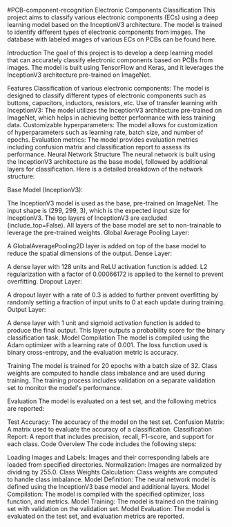 #PCB-component-recognition
Electronic Components Classification
This project aims to classify various electronic components (ECs) using a deep learning model based on the InceptionV3 architecture. The model is trained to identify different types of electronic components from images. The database with labeled images of various ECs on PCBs can be found here.

Introduction
The goal of this project is to develop a deep learning model that can accurately classify electronic components based on PCBs from images. The model is built using TensorFlow and Keras, and it leverages the InceptionV3 architecture pre-trained on ImageNet.

Features
Classification of various electronic components: The model is designed to classify different types of electronic components such as buttons, capacitors, inductors, resistors, etc.
Use of transfer learning with InceptionV3: The model utilizes the InceptionV3 architecture pre-trained on ImageNet, which helps in achieving better performance with less training data.
Customizable hyperparameters: The model allows for customization of hyperparameters such as learning rate, batch size, and number of epochs.
Evaluation metrics: The model provides evaluation metrics including confusion matrix and classification report to assess its performance.
Neural Network Structure
The neural network is built using the InceptionV3 architecture as the base model, followed by additional layers for classification. Here is a detailed breakdown of the network structure:

Base Model (InceptionV3):

The InceptionV3 model is used as the base, pre-trained on ImageNet.
The input shape is (299, 299, 3), which is the expected input size for InceptionV3.
The top layers of InceptionV3 are excluded (include_top=False).
All layers of the base model are set to non-trainable to leverage the pre-trained weights.
Global Average Pooling Layer:

A GlobalAveragePooling2D layer is added on top of the base model to reduce the spatial dimensions of the output.
Dense Layer:

A dense layer with 128 units and ReLU activation function is added.
L2 regularization with a factor of 0.00066172 is applied to the kernel to prevent overfitting.
Dropout Layer:

A dropout layer with a rate of 0.3 is added to further prevent overfitting by randomly setting a fraction of input units to 0 at each update during training.
Output Layer:

A dense layer with 1 unit and sigmoid activation function is added to produce the final output. This layer outputs a probability score for the binary classification task.
Model Compilation
The model is compiled using the Adam optimizer with a learning rate of 0.001. The loss function used is binary cross-entropy, and the evaluation metric is accuracy.

Training
The model is trained for 20 epochs with a batch size of 32. Class weights are computed to handle class imbalance and are used during training. The training process includes validation on a separate validation set to monitor the model's performance.

Evaluation
The model is evaluated on a test set, and the following metrics are reported:

Test Accuracy: The accuracy of the model on the test set.
Confusion Matrix: A matrix used to evaluate the accuracy of a classification.
Classification Report: A report that includes precision, recall, F1-score, and support for each class.
Code Overview
The code includes the following steps:

Loading Images and Labels: Images and their corresponding labels are loaded from specified directories.
Normalization: Images are normalized by dividing by 255.0.
Class Weights Calculation: Class weights are computed to handle class imbalance.
Model Definition: The neural network model is defined using the InceptionV3 base model and additional layers.
Model Compilation: The model is compiled with the specified optimizer, loss function, and metrics.
Model Training: The model is trained on the training set with validation on the validation set.
Model Evaluation: The model is evaluated on the test set, and evaluation metrics are reported.
